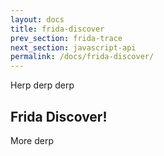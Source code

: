 ```yaml
---
layout: docs
title: frida-discover
prev_section: frida-trace
next_section: javascript-api
permalink: /docs/frida-discover/
---
```


Herp derp derp

## Frida Discover!

More derp